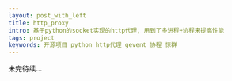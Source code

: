 ```yaml
---
layout: post_with_left
title: http_proxy
intro: 基于python的socket实现的http代理, 用到了多进程+协程来提高性能
tags: project
keywords: 开源项目 python http代理 gevent 协程 惊群
---
```


未完待续...
